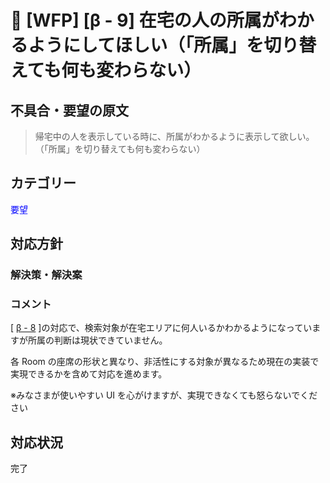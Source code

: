 # 🌳 [WFP] [β - 9] 在宅の人の所属がわかるようにしてほしい（「所属」を切り替えても何も変わらない）

## 不具合・要望の原文

> 帰宅中の人を表示している時に、所属がわかるように表示して欲しい。（「所属」を切り替えても何も変わらない）

## カテゴリー

<span style="color: blue;">要望</span>



## 対応方針

### 解決策・解決案



### コメント

[ [β - 8](https://github.com/a-kodama/WFP_beta_test/blob/master/Beta-8.md) ]の対応で、検索対象が在宅エリアに何人いるかわかるようになっていますが所属の判断は現状できていません。

各 Room の座席の形状と異なり、非活性にする対象が異なるため現在の実装で実現できるかを含めて対応を進めます。

※みなさまが使いやすい UI を心がけますが、実現できなくても怒らないでください

## 対応状況

完了